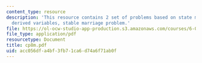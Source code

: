 ```yaml
---
content_type: resource
description: 'This resource contains 2 set of problems based on state machines II:
  derived variables, stable marriage problem.'
file: https://ol-ocw-studio-app-production.s3.amazonaws.com/courses/6-042j-mathematics-for-computer-science-fall-2005/acc056dfa4bf3fb71ca6d74a6f71ab0f_cp8m.pdf
file_type: application/pdf
resourcetype: Document
title: cp8m.pdf
uid: acc056df-a4bf-3fb7-1ca6-d74a6f71ab0f
---
```


